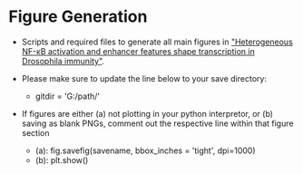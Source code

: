 # Figure Generation
- Scripts and required files to generate all main figures in ["Heterogeneous NF-κB activation and enhancer features shape transcription in Drosophila immunity"](https://www.biorxiv.org/content/10.1101/2025.05.19.654881v1).

- Please make sure to update the line below to your save directory:
  - gitdir = 'G:/path/' 

- If figures are either (a) not plotting in your python interpretor, or (b) saving as blank PNGs, comment out the respective line within that figure section
  - (a): fig.savefig(savename, bbox_inches = 'tight', dpi=1000)
  - (b): plt.show() 
